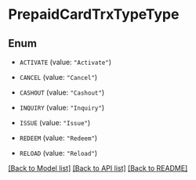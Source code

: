 # PrepaidCardTrxTypeType

## Enum


* `ACTIVATE` (value: `"Activate"`)

* `CANCEL` (value: `"Cancel"`)

* `CASHOUT` (value: `"Cashout"`)

* `INQUIRY` (value: `"Inquiry"`)

* `ISSUE` (value: `"Issue"`)

* `REDEEM` (value: `"Redeem"`)

* `RELOAD` (value: `"Reload"`)


[[Back to Model list]](../README.md#documentation-for-models) [[Back to API list]](../README.md#documentation-for-api-endpoints) [[Back to README]](../README.md)


